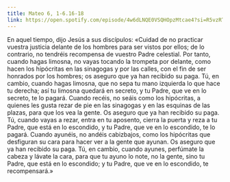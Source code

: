 ```yaml
---
title: Mateo 6, 1-6.16-18
link: https://open.spotify.com/episode/4w6dLNQE0VSQHOpzMtcae4?si=R5vzRTh6T9aJQydJ2CaE6Q&dl_branch=1
---
```


En aquel tiempo, dijo Jesús a sus discípulos: «Cuidad de no practicar vuestra justicia delante de los hombres para ser vistos por ellos; de lo contrario, no tendréis recompensa de vuestro Padre celestial. Por tanto, cuando hagas limosna, no vayas tocando la trompeta por delante, como hacen los hipócritas en las sinagogas y por las calles, con el fin de ser honrados por los hombres; os aseguro que ya han recibido su paga. Tú, en cambio, cuando hagas limosna, que no sepa tu mano izquierda lo que hace tu derecha; así tu limosna quedará en secreto, y tu Padre, que ve en lo secreto, te lo pagará. Cuando recéis, no seáis como los hipócritas, a quienes les gusta rezar de pie en las sinagogas y en las esquinas de las plazas, para que los vea la gente. Os aseguro que ya han recibido su paga. Tú, cuando vayas a rezar, entra en tu aposento, cierra la puerta y reza a tu Padre, que está en lo escondido, y tu Padre, que ve en lo escondido, te lo pagará. Cuando ayunéis, no andéis cabizbajos, como los hipócritas que desfiguran su cara para hacer ver a la gente que ayunan. Os aseguro que ya han recibido su paga. Tú, en cambio, cuando ayunes, perfúmate la cabeza y lávate la cara, para que tu ayuno lo note, no la gente, sino tu Padre, que está en lo escondido; y tu Padre, que ve en lo escondido, te recompensará.»
